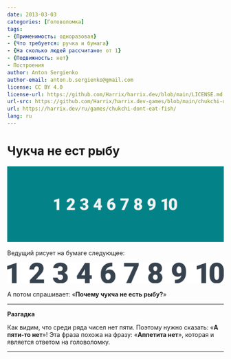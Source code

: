 ```yaml
---
date: 2013-03-03
categories: [Головоломка]
tags:
- {Применимость: одноразовая}
- {Что требуется: ручка и бумага}
- {На сколько людей рассчитано: от 1}
- {Подвижность: нет}
- Построения
author: Anton Sergienko
author-email: anton.b.sergienko@gmail.com
license: CC BY 4.0
license-url: https://github.com/Harrix/harrix.dev/blob/main/LICENSE.md
url-src: https://github.com/Harrix/harrix.dev-games/blob/main/chukchi-dont-eat-fish/chukchi-dont-eat-fish.md
url: https://harrix.dev/ru/games/chukchi-dont-eat-fish/
lang: ru
---
```


# Чукча не ест рыбу

![Featured image](featured-image.svg)

Ведущий рисует на бумаге следующее:

![Рисунок задачи](img/problem.svg)

А потом спрашивает: «**Почему чукча не есть рыбу?**»

---

**Разгадка** <!-- !details -->

Как видим, что среди ряда чисел нет пяти. Поэтому нужно сказать: «**А пяти-то нет**»! Эта фраза похожа на фразу: «**Аппетита нет**», которая и является ответом на головоломку.

---
